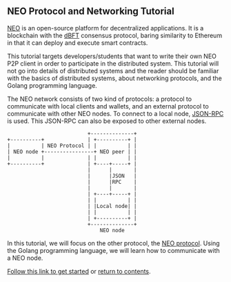 ## NEO Protocol and Networking Tutorial

[NEO](https://neo.org/) is an open-source platform for decentralized applications. It is a blockchain with the [dBFT](https://docs.neo.org/en-us/basic/consensus/consensus.html) consensus protocol, baring similarity to Ethereum in that it can deploy and execute smart contracts.

This tutorial targets developers/students that want to write their own NEO P2P client in order to participate in the distributed system. This tutorial will not go into details of distributed systems and the reader should be familiar with the basics of distributed systems, about networking protocols, and the Golang programming language.

The NEO network consists of two kind of protocols: a protocol to communicate with local clients and wallets, and an external protocol to communicate with other NEO nodes. To connect to a local node, [JSON-RPC](https://www.jsonrpc.org/) is used. This JSON-RPC can also be exposed to other external nodes.

```
                          +--------------+
+----------+              | +----------+ |
|          | NEO Protocol | |          | |
| NEO node +----------------+ NEO peer | |
|          |              | |          | |
+----------+              | +----+-----+ |
                          |      |       |
                          |      |JSON   |
                          |      |RPC    |
                          |      |       |
                          | +----+-----+ |
                          | |          | |
                          | |Local node| |
                          | |          | |
                          | +----------+ |
                          +--------------+
                              NEO node
```
In this tutorial, we will focus on the other protocol, the [NEO protocol](https://docs.neo.org/en-us/network/network-protocol.html). Using the Golang programming language, we will learn how to communicate with a NEO node. 

[Follow this link to get started](2-Developing_a_NEO_ping_using_Golang.md) or [return to contents](README.md#contents).

